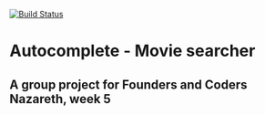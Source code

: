 [![Build Status](https://travis-ci.com/nataphilips/emn-week5-facn7.svg?branch=master)](https://travis-ci.com/nataphilips/emn-week5-facn7)
# Autocomplete - Movie searcher
## A group project for Founders and Coders Nazareth, week 5
